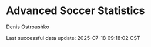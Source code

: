 # Advanced Soccer Statistics
Denis Ostroushko

<!-- gfm -->

Last successful data update: 2025-07-18 09:18:02 CST
